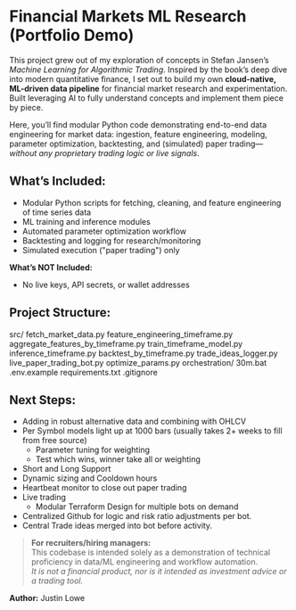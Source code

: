 # Financial Markets ML Research (Portfolio Demo)

This project grew out of my exploration of concepts in Stefan Jansen’s *Machine Learning for Algorithmic Trading*. Inspired by the book’s deep dive into modern quantitative finance, I set out to build my own **cloud-native, ML-driven data pipeline** for financial market research and experimentation. Built leveraging AI to fully understand concepts and implement them piece by piece.

Here, you’ll find modular Python code demonstrating end-to-end data engineering for market data: ingestion, feature engineering, modeling, parameter optimization, backtesting, and (simulated) paper trading—*without any proprietary trading logic or live signals*.

## What’s Included:
- Modular Python scripts for fetching, cleaning, and feature engineering of time series data
- ML training and inference modules
- Automated parameter optimization workflow
- Backtesting and logging for research/monitoring
- Simulated execution ("paper trading") only

**What’s NOT Included:**
- No live keys, API secrets, or wallet addresses

## Project Structure:
src/
fetch_market_data.py
feature_engineering_timeframe.py
aggregate_features_by_timeframe.py
train_timeframe_model.py
inference_timeframe.py
backtest_by_timeframe.py
trade_ideas_logger.py
live_paper_trading_bot.py
optimize_params.py
orchestration/
30m.bat
.env.example
requirements.txt
.gitignore

## Next Steps:
- Adding in robust alternative data and combining with OHLCV
- Per Symbol models light up at 1000 bars (usually takes 2+ weeks to fill from free source)
    - Parameter tuning for weighting
    - Test which wins, winner take all or weighting
- Short and Long Support
- Dynamic sizing and Cooldown hours
- Heartbeat monitor to close out paper trading
- Live trading
    - Modular Terraform Design for multiple bots on demand
- Centralized Github for logic and risk ratio adjustments per bot.
- Central Trade ideas merged into bot before activity.

> **For recruiters/hiring managers:**  
> This codebase is intended solely as a demonstration of technical proficiency in data/ML engineering and workflow automation.  
> *It is not a financial product, nor is it intended as investment advice or a trading tool.*

**Author:** Justin Lowe  

